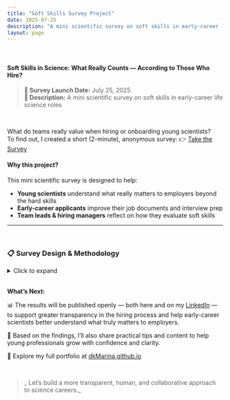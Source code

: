 ```yaml
---
title: "Soft Skills Survey Project"
date: 2025-07-25
description: "A mini scientific survey on soft skills in early-career life science roles"
layout: page
---
```


<br>

#### Soft Skills in Science: What Really Counts — According to Those Who Hire?
> **📅 Survey Launch Date:** July 25, 2025  
> **📄 Description:** A mini scientific survey on soft skills in early-career life science roles
<br>

What do teams really value when hiring or onboarding young scientists?  <br>
To find out, I created a short (2-minute), anonymous survey:  👉 [Take the Survey](https://lnkd.in/dCs4Bej8)
<br>

#### Why this project?
This mini scientific survey is designed to help:

- **Young scientists** understand what really matters to employers beyond the hard skills
- **Early-career applicants** improve their job documents and interview prep
- **Team leads & hiring managers** reflect on how they evaluate soft skills
  

---
<br>

### 📋 Survey Design & Methodology 

<details>
<summary> Click to expand</summary>
  
<br>
Goal:  
The survey was created to gather information on which soft skills and personal qualities are most valued by professionals in the life sciences field when hiring or collaborating with early-career specialists.  <br>

<br>
Audience: The survey targets team leads, hiring managers, and talent acquisition professionals primarily within the life sciences sector. <br>

<br>
Method: 
The survey is a brief, anonymous online questionnaire, hosted on Google Forms, and designed for quick completion. It combines quantitative ranking questions and qualitative open-ended prompts to capture both prioritized soft skills and deeper insights from respondents. Additional questions classify participants by their professional background to contextualize the results.  <br>

<br>
The survey is being shared via professional networks, social media platforms, and personal outreach to relevant contacts in the life sciences field. Once responses are collected, the data will be analyzed statistically and visualized to highlight key patterns and insights. 

</details>

<br>

**What’s Next:**  

📊 The results will be published openly — both here and on my [LinkedIn](https://www.linkedin.com/in/maryna-aumayr-71110b93/) — to support greater transparency in the hiring process and help early-career scientists better understand what truly matters to employers.

📌 Based on the findings, I’ll also share practical tips and content to help young professionals grow with confidence and clarity.

🔗  Explore my full portfolio at [dkMarina.github.io](https://dkMarina.github.io)

<br>

> _ Let’s build a more transparent, human, and collaborative approach to science careers._ 
